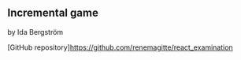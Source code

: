 ## Incremental game

by Ida Bergström

[GitHub repository]https://github.com/renemagitte/react_examination
